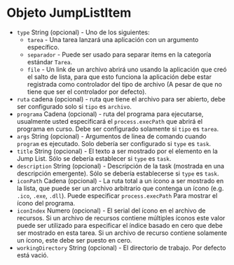 # Objeto JumpListItem

* `type` String (opcional) - Uno de los siguientes:
  * `tarea` - Una tarea lanzará una aplicación con un argumento específico.
  * `separador` - Puede ser usado para separar items en la categoría estándar `Tarea`.
  * `file` - Un link de un archivo abrirá uno usando la aplicación que creó el salto de lista, para que esto funciona la aplicación debe estar registrada como controlador del tipo de archivo (A pesar de que no tiene que ser el controlador por defecto).
* `ruta` cadena (opcional) - ruta que tiene el archivo para ser abierto, debe ser configurado solo si `tipo` es `archivo`.
* `programa` Cadena (opcional) - ruta del programa para ejecutarse, usualmente usted especificará el `process.execPath` que abrirá el programa en curso. Debe ser configurado solamente si `tipo` es `tarea`.
* `args` String (opcional) - Argumentos de linea de comando cuando `program` es ejecutado. Solo debería ser configurado si `type` es `task`.
* `title` String (opcional) - El texto a ser mostrado por el elemento en la Jump List. Sólo se debería establecer si `type` es `task`.
* `description` String (opcional) - Descripción de la task (mostrada en una descripción emergente). Sólo se debería establecerse si `type` es `task`.
* `iconPath` Cadena (opcional) - La ruta total a un ícono a ser mostrado en la lista, que puede ser un archivo arbitrario que contenga un ícono (e.g. `.ico`, `.exe`, `.dll`). Puede especificar `process.execPath` Para mostrar el ícono del programa.
* `iconIndex` Numero (opcional) - El serial del ícono en el archivo de recursos. Si un archivo de recursos contiene múltiples íconos este valor puede ser utilizado para especificar el índice basado en cero que debe ser mostrado en esta tarea. Si un archivo de recurso contiene solamente un ícono, este debe ser puesto en cero.
* `workingDirectory` String (opcional) - El directorio de trabajo. Por defecto está vació.
